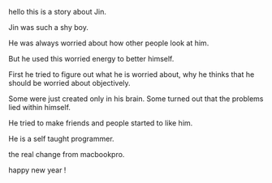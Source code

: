 hello this is a story about Jin.

Jin was such a shy boy.

He was always worried about how other people look at him.

But he used this worried energy to better himself.

First he tried to figure out what he is worried about, why he thinks that he should be worried about objectively.

Some were just created only in his brain. Some turned out that the problems lied within himself.

He tried to make friends and people started to like him.

He is a self taught programmer.

the real change from macbookpro. 

happy new year !